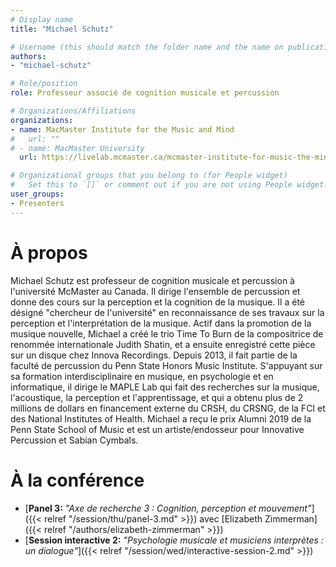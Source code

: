 ```yaml
---
# Display name
title: "Michael Schutz"

# Username (this should match the folder name and the name on publications)
authors:
- "michael-schutz"

# Role/position
role: Professeur associé de cognition musicale et percussion

# Organizations/Affiliations
organizations: 
- name: MacMaster Institute for the Music and Mind
#   url: ""
# - name: MacMaster University
  url: https://livelab.mcmaster.ca/mcmaster-institute-for-music-the-mind-mimm/

# Organizational groups that you belong to (for People widget)
#   Set this to `[]` or comment out if you are not using People widget.
user_groups:
- Presenters
---
```


# À propos

Michael Schutz est professeur de cognition musicale et percussion à l'université McMaster au Canada. Il dirige l'ensemble de percussion et donne des cours sur la perception et la cognition de la musique. Il a été désigné "chercheur de l'université" en reconnaissance de ses travaux sur la perception et l'interprétation de la musique. Actif dans la promotion de la musique nouvelle, Michael a créé le trio Time To Burn de la compositrice de renommée internationale Judith Shatin, et a ensuite enregistré cette pièce sur un disque chez Innova Recordings. Depuis 2013, il fait partie de la faculté de percussion du Penn State Honors Music Institute. S'appuyant sur sa formation interdisciplinaire en musique, en psychologie et en informatique, il dirige le MAPLE Lab qui fait des recherches sur la musique, l'acoustique, la perception et l'apprentissage, et qui a obtenu plus de 2 millions de dollars en financement externe du CRSH, du CRSNG, de la FCI et des National Institutes of Health. Michael a reçu le prix Alumni 2019 de la Penn State School of Music et est un artiste/endosseur pour Innovative Percussion et Sabian Cymbals.


# À la conférence

- [**Panel 3:** *"Axe de recherche 3 : Cognition, perception et mouvement"*]({{< relref "/session/thu/panel-3.md" >}}) avec [Elizabeth Zimmerman]({{< relref "/authors/elizabeth-zimmerman" >}})
- [**Session interactive 2:** *"Psychologie musicale et musiciens interprètes : un dialogue"*]({{< relref "/session/wed/interactive-session-2.md" >}})
